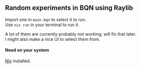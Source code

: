 ## Random experiments in BQN using Raylib

Import one in `main.bqn` to select it to run.\
Use `nix run` in your terminal to run it.

A lot of them are currently probably not working; will fix that later.\
I might also make a nice UI to select them from.

#### Need on your system
[Nix](https://determinate.systems/posts/determinate-nix-installer/) installed.
